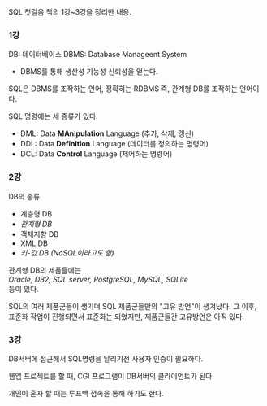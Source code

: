 SQL 첫걸음 책의 1강~3강을 정리한 내용.

### 1강
DB: 데이터베이스
DBMS: Database Manageent System
- DBMS를 통해 생산성 기능성 신뢰성을 얻는다.

SQL은 DBMS를 조작하는 언어, 정확히는 RDBMS 즉, 관계형 DB를 조작하는 언어이다.

SQL 명령에는 세 종류가 있다.
- DML: Data __MAnipulation__ Language (추가, 삭제, 갱신)
- DDL: Data __Definition__ Language (데이터를 정의하는 명령어)
- DCL: Data __Control__ Language (제어하는 명령어)

### 2강
DB의 종류
- 계층형 DB
- _관계형 DB_
- 객체지향 DB
- XML DB
- _키-값 DB (NoSQL이라고도 함)_

관계형 DB의 제품들에는  
_Oracle, DB2, SQL server, PostgreSQL, MySQL, SQLite_  
등이 있다.

SQL의 여러 제품군들이 생기며 SQL 제품군들만의 "고유 방언"이 생겨났다. 그 이후, 
표준화 작업이 진행되면서 표준화는 되었지만, 제품군들간 고유방언은 아직 있다.

### 3강
DB서버에 접근해서 SQL명령을 날리기전 사용자 인증이 필요하다.

웹앱 프로젝트를 할 때, CGI 프로그램이 DB서버의 클라이언트가 된다.

개인이 혼자 할 때는 루프백 접속을 통해 하기도 한다.